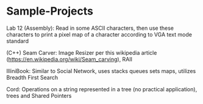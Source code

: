 # Sample-Projects

Lab 12 (Assembly): Read in some ASCII characters, then use these characters to print a pixel map of a character according to VGA text mode standard

(C++)
Seam Carver: Image Resizer per this wikipedia article (https://en.wikipedia.org/wiki/Seam_carving), RAII

IlliniBook: Similar to Social Network, uses stacks queues sets maps, utilizes Breadth First Search

Cord: Operations on a string represented in a tree (no practical application), trees and Shared Pointers
